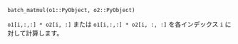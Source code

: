 ```
batch_matmul(o1::PyObject, o2::PyObject)
```

`o1[i,:,:] * o2[i, :]` または `o1[i,:,:] * o2[i, :, :]` を各インデックス `i` に対して計算します。
